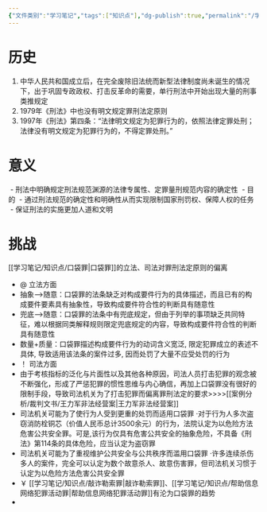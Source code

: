 ```yaml
---
{"文件类别":"学习笔记","tags":["知识点"],"dg-publish":true,"permalink":"/学习笔记/知识点/罪刑法定原则/","dgPassFrontmatter":true}
---
```


# 历史
1. 中华人民共和国成立后，在完全废除旧法统而新型法律制度尚未诞生的情况下，出于巩固专政政权、打击反革命的需要，单行刑法中开始出现大量的刑事类推规定
2. 1979年《刑法》中也没有明文规定罪刑法定原则
3. 1997年《刑法》第四条：“法律明文规定为犯罪行为的，依照法律定罪处刑；法律没有明文规定为犯罪行为的，不得定罪处刑。”
# 意义
 - 刑法中明确规定刑法规范渊源的法律专属性、定罪量刑规范内容的确定性
 - 目的
	 - 通过刑法规范的确定性和明确性从而实现限制国家刑罚权、保障人权的任务
	 - 保证刑法的实施更加人道和文明
# 挑战
[[学习笔记/知识点/口袋罪\|口袋罪]]的立法、司法对罪刑法定原则的偏离
- @ 立法方面
- 抽象-->随意：口袋罪的法条缺乏对构成要件行为的具体描述，而且已有的构成要件要素具有抽象性，导致构成要件符合性的判断具有随意性
- 兜底-->随意：口袋罪的法条中有兜底规定，但由于列举的事项缺乏共同特征，难以根据同类解释规则限定兜底规定的内容，导致构成要件符合性的判断具有随意性
- 数量+质量：口袋罪描述构成要件行为的动词含义宽泛, 限定犯罪成立的表述不具体, 导致适用该法条的案件过多, 因而处罚了大量不应受处罚的行为
- ！ 司法方面
- 由于考核指标的泛化与片面性以及其他各种原因，司法人员打击犯罪的观念被不断强化，形成了严惩犯罪的惯性思维与内心确信，再加上口袋罪没有很好的限制手段，导致司法机关为了打击犯罪而偏离罪刑法定的要求>>>>[[案例分析/裁判文书/王力军非法经营案\|王力军非法经营案]]
- 司法机关可能为了使行为人受到更重的处罚而适用口袋罪
·对于行为人多次盗窃消防栓铜芯（价值人民币总计3500余元）的行为，法院认定为以危险方法危害公共安全罪。可是,该行为仅具有危害公共安全的抽象危险，不具备《刑法》第114条的具体危险，应当认定为盗窃罪
- 司法机关可能为了重视维护公共安全与公共秩序而滥用口袋罪
·许多连续杀伤多人的案件，完全可以认定为数个故意杀人、故意伤害罪，但司法机关习惯于认定为以危险方法危害公共安全罪
- ￥ [[学习笔记/知识点/敲诈勒索罪\|敲诈勒索罪]]、[[学习笔记/知识点/帮助信息网络犯罪活动罪\|帮助信息网络犯罪活动罪]]有沦为口袋罪的趋势
- 
